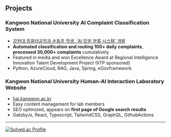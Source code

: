 
## Projects

### Kangwon National University AI Complaint Classification System
- [강원대 컴퓨터공학과 손동주 학생, 'AI 민원 분류 시스템' 개발](https://www.veritas-a.com/news/articleView.html?idxno=531813)
- **Automated classification and routing 100+ daily complaints**, **processed 30,000+ complaints** cumulatively
- Featured in media and won Excellence Award at Regional Intelligence Innovation Talent Development Project (IITP sponsored)
- Python, AzureCloud, RAG, Java, Spring, eGovframework

### Kangwon National University Human-AI Interaction Laboratory Website
- [hai.kangwon.ac.kr](https://hai.kangwon.ac.kr)
-  Easy content management for lab members
- SEO optimized, appears on **first page of Google search results**
- GatsbyJs, React, Typescript, TailwindCSS, GraphQL, GithubActions

---

[![Solved.ac Profile](http://mazassumnida.wtf/api/generate_badge?boj=djson)](https://solved.ac/djson)

